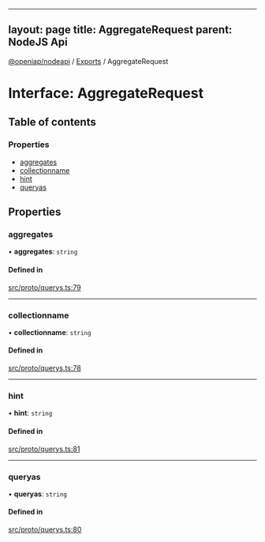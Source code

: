 
---
layout: page
title: AggregateRequest
parent: NodeJS Api
---
[@openiap/nodeapi](../README.md) / [Exports](../modules.md) / AggregateRequest

# Interface: AggregateRequest

## Table of contents

### Properties

- [aggregates](AggregateRequest.md#aggregates)
- [collectionname](AggregateRequest.md#collectionname)
- [hint](AggregateRequest.md#hint)
- [queryas](AggregateRequest.md#queryas)

## Properties

### aggregates

• **aggregates**: `string`

#### Defined in

[src/proto/querys.ts:79](https://github.com/openiap/nodeapi/blob/a6b5438/src/proto/querys.ts#L79)

___

### collectionname

• **collectionname**: `string`

#### Defined in

[src/proto/querys.ts:78](https://github.com/openiap/nodeapi/blob/a6b5438/src/proto/querys.ts#L78)

___

### hint

• **hint**: `string`

#### Defined in

[src/proto/querys.ts:81](https://github.com/openiap/nodeapi/blob/a6b5438/src/proto/querys.ts#L81)

___

### queryas

• **queryas**: `string`

#### Defined in

[src/proto/querys.ts:80](https://github.com/openiap/nodeapi/blob/a6b5438/src/proto/querys.ts#L80)
